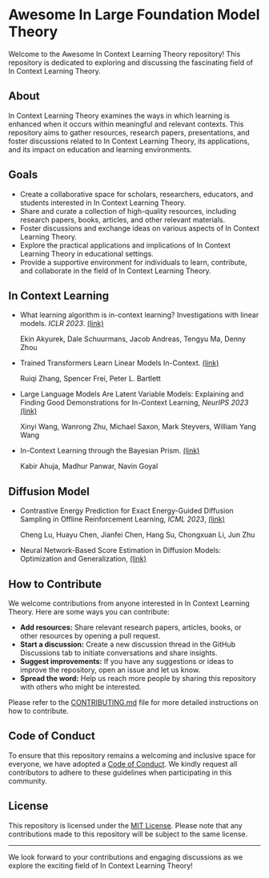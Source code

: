 # Awesome In Large Foundation Model Theory

Welcome to the Awesome In Context Learning Theory repository! This repository is dedicated to exploring and discussing the fascinating field of In Context Learning Theory.

## About

In Context Learning Theory examines the ways in which learning is enhanced when it occurs within meaningful and relevant contexts. This repository aims to gather resources, research papers, presentations, and foster discussions related to In Context Learning Theory, its applications, and its impact on education and learning environments.

## Goals

- Create a collaborative space for scholars, researchers, educators, and students interested in In Context Learning Theory.
- Share and curate a collection of high-quality resources, including research papers, books, articles, and other relevant materials.
- Foster discussions and exchange ideas on various aspects of In Context Learning Theory.
- Explore the practical applications and implications of In Context Learning Theory in educational settings.
- Provide a supportive environment for individuals to learn, contribute, and collaborate in the field of In Context Learning Theory.

## In Context Learning

- What learning algorithm is in-context learning? Investigations with linear models. *ICLR 2023*. [(link)](https://arxiv.org/pdf/2211.15661.pdf)

  Ekin Akyurek, Dale Schuurmans, Jacob Andreas, Tengyu Ma, Denny Zhou

- Trained Transformers Learn Linear Models In-Context. [(link)](https://arxiv.org/pdf/2306.09927.pdf)

  Ruiqi Zhang, Spencer Frei, Peter L. Bartlett

- Large Language Models Are Latent Variable Models: Explaining and Finding Good Demonstrations for In-Context Learning, *NeurIPS 2023* [(link)](https://arxiv.org/abs/2301.11916)

  Xinyi Wang, Wanrong Zhu, Michael Saxon, Mark Steyvers, William Yang Wang

- In-Context Learning through the Bayesian Prism. [(link)](https://arxiv.org/abs/2306.04891)

  Kabir Ahuja, Madhur Panwar, Navin Goyal

  
## Diffusion Model

- Contrastive Energy Prediction for Exact Energy-Guided Diffusion Sampling in Offline Reinforcement Learning, *ICML 2023*, [(link)](https://arxiv.org/pdf/2304.12824.pdf)

  Cheng Lu, Huayu Chen, Jianfei Chen, Hang Su, Chongxuan Li, Jun Zhu

- Neural Network-Based Score Estimation in Diffusion Models: Optimization and Generalization, [(link)](https://openreview.net/pdf?id=h8GeqOxtd4)



## How to Contribute

We welcome contributions from anyone interested in In Context Learning Theory. Here are some ways you can contribute:

- **Add resources:** Share relevant research papers, articles, books, or other resources by opening a pull request.
- **Start a discussion:** Create a new discussion thread in the GitHub Discussions tab to initiate conversations and share insights.
- **Suggest improvements:** If you have any suggestions or ideas to improve the repository, open an issue and let us know.
- **Spread the word:** Help us reach more people by sharing this repository with others who might be interested.

Please refer to the [CONTRIBUTING.md](CONTRIBUTING.md) file for more detailed instructions on how to contribute.

## Code of Conduct

To ensure that this repository remains a welcoming and inclusive space for everyone, we have adopted a [Code of Conduct](CODE_OF_CONDUCT.md). We kindly request all contributors to adhere to these guidelines when participating in this community.

## License

This repository is licensed under the [MIT License](LICENSE). Please note that any contributions made to this repository will be subject to the same license.

---

We look forward to your contributions and engaging discussions as we explore the exciting field of In Context Learning Theory!
